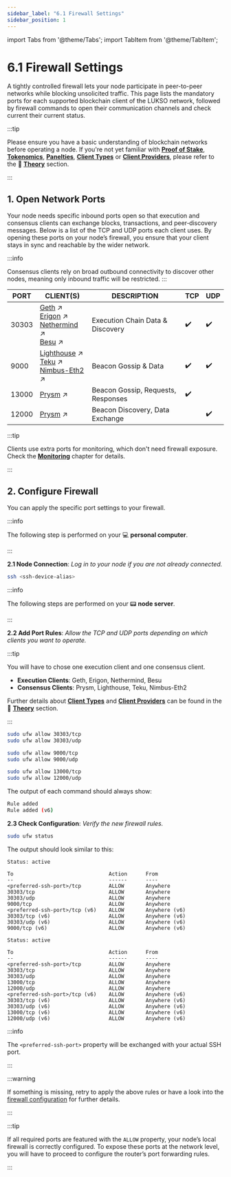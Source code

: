 ```yaml
---
sidebar_label: "6.1 Firewall Settings"
sidebar_position: 1
---
```


import Tabs from '@theme/Tabs';
import TabItem from '@theme/TabItem';

# 6.1 Firewall Settings

A tightly controlled firewall lets your node participate in peer-to-peer networks while blocking unsolicited traffic. This page lists the mandatory ports for each supported blockchain client of the LUKSO network, followed by firewall commands to open their communication channels and check current their current status.

:::tip

Please ensure you have a basic understanding of blockchain networks before operating a node. If you're not yet familiar with [**Proof of Stake**](/docs/theory/blockchain-knowledge/proof-of-stake.md), [**Tokenomics**](/docs/theory/blockchain-knowledge/tokenomics.md), [**Panelties**](/docs/theory/blockchain-knowledge/slashing-and-panelties.md), [**Client Types**](/docs/theory/blockchain-knowledge/client-types.md) or [**Client Providers**](/docs/theory/blockchain-knowledge/client-providers.md), please refer to the 🧠 [**Theory**](/docs/theory/blockchain-knowledge/proof-of-stake.md) section.

:::

## 1. Open Network Ports

Your node needs specific inbound ports open so that execution and consensus clients can exchange blocks, transactions, and peer‑discovery messages. Below is a list of the TCP and UDP ports each client uses. By opening these ports on your node’s firewall, you ensure that your client stays in sync and reachable by the wider network.

:::info

Consensus clients rely on broad outbound connectivity to discover other nodes, meaning only inbound traffic will be restricted.
:::

| PORT  | CLIENT(S)                                                       | DESCRIPTION                        | TCP | UDP |
| ----- | --------------------------------------------------------------- | ---------------------------------- | --- | --- |
| 30303 | [Geth] ↗ <br />[Erigon] ↗ <br /> [Nethermind] ↗ <br /> [Besu] ↗ | Execution Chain Data & Discovery   | ✔️  | ✔️  |
| 9000  | [Lighthouse] ↗ <br /> [Teku] ↗ <br /> [Nimbus-Eth2] ↗ <br />    | Beacon Gossip & Data               | ✔️  | ✔️  |
| 13000 | [Prysm] ↗                                                       | Beacon Gossip, Requests, Responses | ✔️  |     |
| 12000 | [Prysm] ↗                                                       | Beacon Discovery, Data Exchange    |     | ✔️  |

:::tip

Clients use extra ports for monitoring, which don't need firewall exposure. Check the [**Monitoring**](/docs/guides/monitoring/software-preparation.md) chapter for details.

:::

## 2. Configure Firewall

You can apply the specific port settings to your firewall.

:::info

The following step is performed on your 💻 **personal computer**.

:::

**2.1 Node Connection**: _Log in to your node if you are not already connected._

```sh
ssh <ssh-device-alias>
```

:::info

The following steps are performed on your 📟 **node server**.

:::

**2.2 Add Port Rules**: _Allow the TCP and UDP ports depending on which clients you want to operate._

:::tip

You will have to chose one execution client and one consensus client.

- **Execution Clients**: Geth, Erigon, Nethermind, Besu
- **Consensus Clients**: Prysm, Lighthouse, Teku, Nimbus-Eth2

Further details about [**Client Types**](/docs/theory/blockchain-knowledge/client-types.md) and [**Client Providers**](/docs/theory/blockchain-knowledge/client-providers.md) can be found in the 🧠 [**Theory**](/docs/theory/blockchain-knowledge/proof-of-stake.md) section.

:::

<Tabs>
<TabItem value="execution" label="Geth, Erigon, Nethermind, Besu">

```sh
sudo ufw allow 30303/tcp
sudo ufw allow 30303/udp
```

</TabItem> <TabItem value="consensus" label="Lighthouse, Teku, Nimbus-Eth2">

```sh
sudo ufw allow 9000/tcp
sudo ufw allow 9000/udp
```

</TabItem> <TabItem value="prysm" label="Prysm">

```sh
sudo ufw allow 13000/tcp
sudo ufw allow 12000/udp
```

</TabItem> 
</Tabs>

The output of each command should always show:

```sh
Rule added
Rule added (v6)
```

**2.3 Check Configuration**: _Verify the new firewall rules._

```sh
sudo ufw status
```

The output should look similar to this:

<Tabs>
<TabItem value="execution" label="Execution Client + Lighthouse, Teku, or Nimbus-Eth2">

```text
Status: active

To                               Action      From
--                               ------      ----
<preferred-ssh-port>/tcp         ALLOW       Anywhere
30303/tcp                        ALLOW       Anywhere
30303/udp                        ALLOW       Anywhere
9000/tcp                         ALLOW       Anywhere
<preferred-ssh-port>/tcp (v6)    ALLOW       Anywhere (v6)
30303/tcp (v6)                   ALLOW       Anywhere (v6)
30303/udp (v6)                   ALLOW       Anywhere (v6)
9000/tcp (v6)                    ALLOW       Anywhere (v6)
```

</TabItem> 
<TabItem value="prysm" label="Execution Client + Prysm">

```text
Status: active

To                               Action      From
--                               ------      ----
<preferred-ssh-port>/tcp         ALLOW       Anywhere
30303/tcp                        ALLOW       Anywhere
30303/udp                        ALLOW       Anywhere
13000/tcp                        ALLOW       Anywhere
12000/udp                        ALLOW       Anywhere
<preferred-ssh-port>/tcp (v6)    ALLOW       Anywhere (v6)
30303/tcp (v6)                   ALLOW       Anywhere (v6)
30303/udp (v6)                   ALLOW       Anywhere (v6)
13000/tcp (v6)                   ALLOW       Anywhere (v6)
12000/udp (v6)                   ALLOW       Anywhere (v6)
```

</TabItem> 
</Tabs>

:::info

The `<preferred-ssh-port>` property will be exchanged with your actual SSH port.

:::

:::warning

If something is missing, retry to apply the above rules or have a look into the [firewall configuration](/docs/guides/system-setup/firewall-configuration.md) for further details.

:::

:::tip

If all required ports are featured with the `ALLOW` property, your node’s local firewall is correctly configured. To expose these ports at the network level, you will have to proceed to configure the router’s port forwarding rules.

:::

[Geth]: https://github.com/ethereum/go-ethereum#configuration
[Erigon]: https://github.com/ledgerwatch/erigon#default-ports-and-firewalls
[Nethermind]: https://www.quicknode.com/guides/infrastructure/node-setup/how-to-run-nethermind-node#firewall-configuration
[Besu]: https://besu.hyperledger.org/stable/public-networks/how-to/connect/configure-ports#:~:text=To%20enable%20Prometheus%20to%20access,defaults%20are%209545%20and%209001%20.
[Lighthouse]: https://lighthouse-book.sigmaprime.io/faq.html?highlight=9000#do-i-need-to-set-up-any-port-mappings
[Prysm]: https://docs.prylabs.network/docs/prysm-usage/p2p-host-ip#configure-your-firewall
[Teku]: https://docs.teku.consensys.io/how-to/find-and-connect/improve-connectivity#configure-ports
[Nimbus-Eth2]: https://nimbus.guide/networking.html
